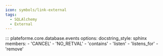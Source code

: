 ```yaml
---
icon: symbols/link-external
tags:
  - SQLAlchemy
  - External
---
```


::: plateforme.core.database.events
    options:
      docstring_style: sphinx
      members:
        - 'CANCEL'
        - 'NO_RETVAL'
        - 'contains'
        - 'listen'
        - 'listens_for'
        - 'remove'
